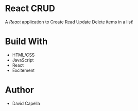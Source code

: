 # React CRUD
A *React* application to Create Read Update Delete items in a list!

# Build With
* HTML/CSS
* JavaScript
* React
* Excitement

# Author
* David Capella
